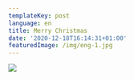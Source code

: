 ```yaml
---
templateKey: post
language: en
title: Merry Christmas
date: '2020-12-18T16:14:31+01:00'
featuredImage: /img/eng-1.jpg
---
```

![](/img/eng-1.jpg)
